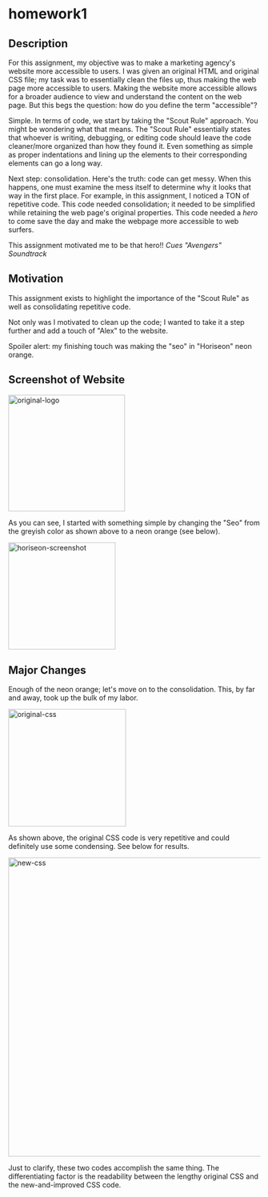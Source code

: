 # homework1
## Description
For this assignment, my objective was to make a marketing agency's website more accessible to users. I was given an original HTML and original CSS file; my task was to essentially clean the files up, thus making the web page more accessible to users. Making the website more accessible allows for a broader audience to view and understand the content on the web page. But this begs the question: how do you define the term "accessible"?

Simple. In terms of code, we start by taking the "Scout Rule" approach. You might be wondering what that means. The "Scout Rule" essentially states that whoever is writing, debugging, or editing code should leave the code cleaner/more organized than how they found it. Even something as simple as proper indentations and lining up the elements to their corresponding elements can go a long way.

Next step: consolidation. Here's the truth: code can get messy. When this happens, one must examine the mess itself to determine why it looks that way in the first place. For example, in this assignment, I noticed a TON of repetitive code. This code needed consolidation; it needed to be simplified while retaining the web page's original properties. This code needed a *hero* to come save the day and make the webpage more accessible to web surfers.

This assignment motivated me to be that hero!! *Cues "Avengers" Soundtrack*

## Motivation
This assignment exists to highlight the importance of the "Scout Rule" as well as consolidating repetitive code.

Not only was I motivated to clean up the code; I wanted to take it a step further and add a touch of "Alex" to the website.

Spoiler alert: my finishing touch was making the "seo" in "Horiseon" neon orange. 

## Screenshot of Website 


<img width="233" alt="original-logo" src="https://user-images.githubusercontent.com/72670039/97045586-fb6aba80-1543-11eb-94ec-170d4ffd351b.png">

As you can see, I started with something simple by changing the "Seo" from the greyish color as shown above to a neon orange (see below).

<img width="214" alt="horiseon-screenshot" src="https://user-images.githubusercontent.com/72670039/97042155-9a8cb380-153e-11eb-8a4d-7d23e3a4cd3d.png">

## Major Changes

Enough of the neon orange; let's move on to the consolidation. This, by far and away, took up the bulk of my labor.

<img width="235" alt="original-css" src="https://user-images.githubusercontent.com/72670039/97046375-45a06b80-1545-11eb-913a-97eec30256ce.png">

As shown above, the original CSS code is very repetitive and could definitely use some condensing. See below for results.

<img width="598" alt="new-css" src="https://user-images.githubusercontent.com/72670039/97046381-4802c580-1545-11eb-890e-a2d675c3fefe.png">

Just to clarify, these two codes accomplish the same thing. The differentiating factor is the readability between the lengthy original CSS and the new-and-improved CSS code.
